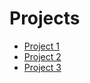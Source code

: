 # Projects

* [Project 1](projects/project1.md)
* [Project 2](projects/project2.md)
* [Project 3](projects/project3.md)
